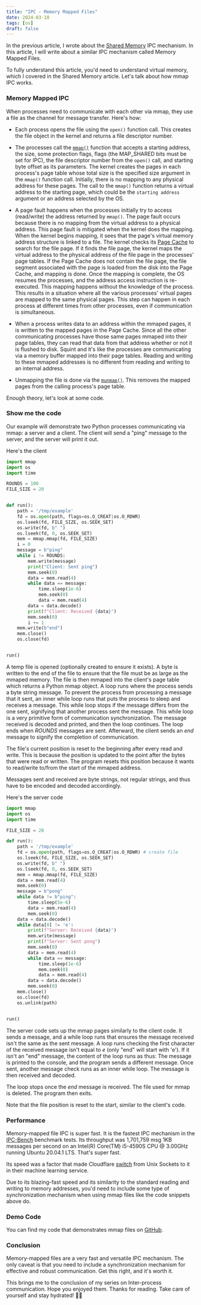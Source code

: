 ```yaml
---
title: "IPC - Memory Mapped Files"
date: 2024-03-18
tags: [os]
draft: false
---
```


In the previous article, I wrote about the [Shared Memory](/posts/ipc-shared-memory) IPC mechanism. In this article, I will write about a similar IPC mechanism called Memory Mapped Files.

To fully understand this article, you'd need to understand virtual memory, which I covered in the Shared Memory article. Let's talk about how mmap IPC works. <!--more-->

### Memory Mapped IPC
When processes need to communicate with each other via mmap, they use a file as the channel for message transfer. Here's how:

* Each process opens the file using the `open()` function call. This creates the file object in the kernel and returns a file descriptor number.

* The processes call the [`mmap()`](https://man7.org/linux/man-pages/man2/mmap.2.html) function that accepts a starting address, the size, some protection flags, flags (the MAP_SHARED bits must be set for IPC), the file descriptor number from the `open()` call, and starting byte offset as its parameters. The kernel creates the pages in each process's page table whose total size is the specified size argument in the `mmap()` function call. Initially, there is no mapping to any physical address for these pages. The call to the `mmap()` function returns a virtual address to the starting page, which could be the `starting address` argument or an address selected by the OS.

* A page fault happens when the processes initially try to access (read/write) the address returned by `mmap()`. The page fault occurs because there is no mapping from the virtual address to a physical address. This page fault is mitigated when the kernel does the mapping. When the kernel begins mapping, it sees that the page's virtual memory address structure is linked to a file. The kernel checks its [Page Cache](https://github.com/firmianay/Life-long-Learner/blob/master/linux-kernel-development/chapter-16.md) to search for the file page. If it finds the file page, the kernel maps the virtual address to the physical address of the file page in the processes' page tables. If the Page Cache does not contain the file page, the file segment associated with the page is loaded from the disk into the Page Cache, and mapping is done. Once the mapping is complete, the OS resumes the processes, and the address access instruction is re-executed. This mapping happens without the knowledge of the process. This results in a situation where all the various processes' virtual pages are mapped to the same physical pages. This step can happen in each process at different times from other processes, even if communication is simultaneous.

* When a process writes data to an address within the mmaped pages, it is written to the mapped pages in the Page Cache. Since all the other communicating processes have those same pages mmaped into their page tables, they can read that data from that address whether or not it is flushed to disk. Squint and it's like the processes are communicating via a memory buffer mapped into their page tables. Reading and writing to these mmaped addresses is no different from reading and writing to an internal address.

* Unmapping the file is done via the [`munmap()`](https://man7.org/linux/man-pages/man2/mmap.2.html). This removes the mapped pages from the calling process's page table.

Enough theory, let's look at some code.

### Show me the code
Our example will demonstrate two Python processes communicating via mmap: a server and a client. The client will send a "ping" message to the server, and the server will print it out.

Here's the client

```python
import mmap
import os
import time

ROUNDS = 100
FILE_SIZE = 20


def run():
    path = '/tmp/example'
    fd = os.open(path, flags=os.O_CREAT|os.O_RDWR)
    os.lseek(fd, FILE_SIZE, os.SEEK_SET)
    os.write(fd, b" ")
    os.lseek(fd, 0, os.SEEK_SET)
    mem = mmap.mmap(fd, FILE_SIZE)
    i = 0
    message = b"ping"
    while i != ROUNDS:
        mem.write(message)
        print("Client: Sent ping")
        mem.seek(0)
        data = mem.read(4)
        while data == message:
            time.sleep(1e-6)
            mem.seek(0)
            data = mem.read(4)
        data = data.decode()
        print(f"Client: Received {data}")
        mem.seek(0)
        i += 1
    mem.write(b"end")
    mem.close()
    os.close(fd)


run()
```

A temp file is opened (optionally created to ensure it exists). A byte is written to the end of the file to ensure that the file must be as large as the mmaped memory. The file is then mmaped into the client's page table which returns a Python mmap object. A loop runs where the process sends a byte string message. To prevent the process from processing a message that it sent, an inner while loop runs that puts the process to sleep and receives a message. This while loop stops if the message differs from the one sent, signifying that another process sent the message. This while loop is a very primitive form of communication synchronization. The message received is decoded and printed, and then the loop continues. The loop ends when _ROUNDS_ messages are sent. Afterward, the client sends an _end_ message to signify the completion of communication.

The file's current position is reset to the beginning after every read and write. This is because the position is updated to the point after the bytes that were read or written. The program resets this position because it wants to read/write to/from the start of the mmaped address.

Messages sent and received are byte strings, not regular strings, and thus have to be encoded and decoded accordingly.

Here's the server code

```python
import mmap
import os
import time

FILE_SIZE = 20

def run():
    path = '/tmp/example'
    fd = os.open(path, flags=os.O_CREAT|os.O_RDWR) # create file
    os.lseek(fd, FILE_SIZE, os.SEEK_SET)
    os.write(fd, b" ")
    os.lseek(fd, 0, os.SEEK_SET)
    mem = mmap.mmap(fd, FILE_SIZE)
    data = mem.read(4)
    mem.seek(0)
    message = b"pong"
    while data != b"ping":
        time.sleep(5e-6)
        data = mem.read(4)
        mem.seek(0)
    data = data.decode()
    while data[0] != 'e':
        print(f"Server: Received {data}")
        mem.write(message)
        print(f"Server: Sent pong")
        mem.seek(0)
        data = mem.read(4)
        while data == message:
            time.sleep(1e-6)
            mem.seek(0)
            data = mem.read(4)
        data = data.decode()
        mem.seek(0)
    mem.close()
    os.close(fd)
    os.unlink(path)


run()
```

The server code sets up the mmap pages similarly to the client code. It sends a message, and a while loop runs that ensures the message received isn't the same as the sent message. A loop runs checking the first character of the received message isn't equal to _e_ (only "end" will start with 'e'). If it isn't an "end" message, the content of the loop runs as thus: The message is printed to the console, and the program sends a different message. Once sent, another message check runs as an inner while loop. The message is then received and decoded.

The loop stops once the _end_ message is received. The file used for mmap is deleted. The program then exits.

Note that the file position is reset to the start, similar to the client's code.

### Performance
Memory-mapped file IPC is super fast. It is the fastest IPC mechanism in the [IPC-Bench](https://github.com/goldsborough/ipc-bench#benchmarked-on-intelr-coretm-i5-4590s-cpu--300ghz-running-ubuntu-20041-lts) benchmark tests. Its throughput was 1,701,759 msg 1KB messages per second on an Intel(R) Core(TM) i5-4590S CPU @ 3.00GHz running Ubuntu 20.04.1 LTS. That's super fast.

Its speed was a factor that made Cloudflare [switch](https://blog.cloudflare.com/scalable-machine-learning-at-cloudflare) from Unix Sockets to it in their machine learning service.

Due to its blazing-fast speed and its similarity to the standard reading and writing to memory addresses, you'd need to include some type of synchronization mechanism when using mmap files like the code snippets above do.

### Demo Code
You can find my code that demonstrates mmap files on [GitHub](https://github.com/goodyduru/ipc-demos).

### Conclusion
Memory-mapped files are a very fast and versatile IPC mechanism. The only caveat is that you need to include a synchronization mechanism for effective and robust communication. Get this right, and it's worth it.

This brings me to the conclusion of my series on Inter-process communication. Hope you enjoyed them. Thanks for reading. Take care of yourself and stay hydrated! ✌🏾